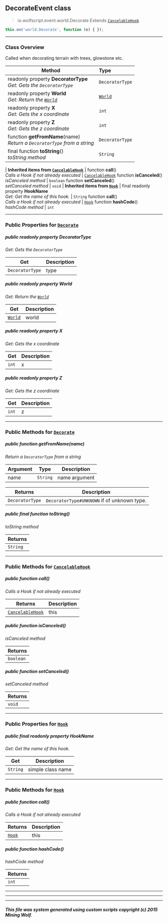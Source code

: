 ## DecorateEvent __class__

>io.wolfscript.event.world.Decorate
>Extends [`CancelableHook`](../../hook/CancelableHook.md)
``` javascript
this.on('world.Decorate', function (e) { });
```


---

### Class Overview

Called when decorating terrain with trees, glowstone etc.

Method | Type   
--- | :--- 
 readonly property __DecoratorType__ <br> _Get: Gets the `DecoratorType`_ | `DecoratorType`
 readonly property __World__ <br> _Get: Return the [`World`](../../api/world/World.md)_ | [`World`](../../api/world/World.md)
 readonly property __X__ <br> _Get: Gets the x coordinate_ | `int`
 readonly property __Z__ <br> _Get: Gets the z coordinate_ | `int`
 function __getFromName__(name) <br> _Return a `DecoratorType` from a string_ | `DecoratorType`
final function __toString__() <br> _toString method_ | `String`
 |
__Inherited items from [`CancelableHook`](../../hook/CancelableHook.md)__ |
 function __call__() <br> _Calls a Hook if not already executed_ | [`CancelableHook`](../../hook/CancelableHook.md)
 function __isCanceled__() <br> _isCanceled method_ | `boolean`
 function __setCanceled__() <br> _setCanceled method_ | `void`
 |
__Inherited items from [`Hook`](../../hook/Hook.md)__ |
final readonly property __HookName__ <br> _Get: Get the name of this hook._ | `String`
 function __call__() <br> _Calls a Hook if not already executed_ | [`Hook`](../../hook/Hook.md)
 function __hashCode__() <br> _hashCode method_ | `int`







---


### Public Properties for [`Decorate`](Decorate.md)

##### <a id='decoratortype'></a>public  readonly property __DecoratorType__

_Get: Gets the `DecoratorType`_

Get | Description
--- | --- 
`DecoratorType` | type



##### <a id='world'></a>public  readonly property __World__

_Get: Return the [`World`](../../api/world/World.md)_

Get | Description
--- | --- 
[`World`](../../api/world/World.md) | world



##### <a id='x'></a>public  readonly property __X__

_Get: Gets the x coordinate_

Get | Description
--- | --- 
`int` | x



##### <a id='z'></a>public  readonly property __Z__

_Get: Gets the z coordinate_

Get | Description
--- | --- 
`int` | z



---

### Public Methods for [`Decorate`](Decorate.md)

##### <a id='getfromname'></a>public  function __getFromName__(name)

_Return a `DecoratorType` from a string_

Argument | Type | Description  
--- | --- | --- 
name | `String` | name argument

Returns | Description
--- | --- 
`DecoratorType` | `DecoratorType#UNKNOWN` if of unknown type.


##### <a id='tostring'></a>public final function __toString__()

_toString method_

Returns | 
--- | 
`String` |


---

### Public Methods for [`CancelableHook`](../../hook/CancelableHook.md)

##### <a id='call'></a>public  function __call__()

_Calls a Hook if not already executed_

Returns | Description
--- | --- 
[`CancelableHook`](../../hook/CancelableHook.md) | this


##### <a id='iscanceled'></a>public  function __isCanceled__()

_isCanceled method_

Returns | 
--- | 
`boolean` |


##### <a id='setcanceled'></a>public  function __setCanceled__()

_setCanceled method_

Returns | 
--- | 
`void` |


---

### Public Properties for [`Hook`](../../hook/Hook.md)

##### <a id='hookname'></a>public final readonly property __HookName__

_Get: Get the name of this hook._

Get | Description
--- | --- 
`String` | simple class name



---

### Public Methods for [`Hook`](../../hook/Hook.md)

##### <a id='call'></a>public  function __call__()

_Calls a Hook if not already executed_

Returns | Description
--- | --- 
[`Hook`](../../hook/Hook.md) | this


##### <a id='hashcode'></a>public  function __hashCode__()

_hashCode method_

Returns | 
--- | 
`int` |


---


---


---


##### This file was system generated using custom scripts copyright (c) 2015 Mining Wolf.
	

